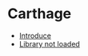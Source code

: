 # Carthage

* [Introduce](http://www.raywenderlich.com/109330/carthage-tutorial-getting-started)
* [Library not loaded](https://github.com/Carthage/Carthage/issues/616)